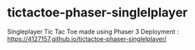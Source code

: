 # tictactoe-phaser-singlelplayer
Singleplayer Tic Tac Toe made using Phaser 3 
Deployment : https://4127157.github.io/tictactoe-phaser-singlelplayer/
